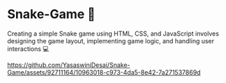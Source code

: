 # Snake-Game 🐍
Creating a simple Snake game using HTML, CSS, and JavaScript involves designing the game layout, implementing game logic, and handling user interactions 💻

https://github.com/YasaswiniDesai/Snake-Game/assets/92711164/10963018-c973-4da5-8e42-7a271537869d



